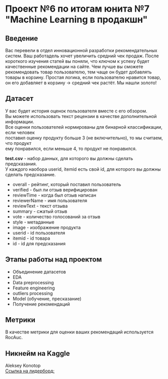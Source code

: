 # Проект №6 по итогам юнита №7 "Machine Learning в продакшн"  
## Введение  
Вас перевели в отдел инновационной разработки рекомендательных систем. Ваш работадель хочет увеличить средний чек продаж. После короткого изучения статей вы поняли, что ключом к успеху будет качественные рекомендации на сайте. Чем лучше вы сможете рекомендовать товар пользователю, тем чаще он будет добавлять товары в корзину. Простая логика, если пользователю нравится товар, он его добавляет в корзину -> средний чек растёт. Мы нашли золото!  

## Датасет  
У вас будет история оценок пользователя вместе с его обзором.  
Вы можете использовать текст рецензии в качестве дополнительной информации.  
Все оценки пользователей нормированы для бинарной классификации, если человек  
поставил оценку продукту больше 3 (не включительно), то мы считаем, что продукт  
ему понравился, если меньше 4, то продукт не понравился.    

**test.csv** - набор данных, для которого вы должны сделать предсказания.  
У каждого наобора userid, itemid есть свой id, для которого вы должны сделать предсказание.

- overall - рейтинг, который поставил пользователь
- verified - был ли отзыв верифицирован
- reviewTime - когда был отзыв написан
- reviewerName - имя пользователя
- reviewText - текст отзыва
- summary - сжатый отзыв
- vote - количество голосований за отзыв
- style - метаданные
- image - изображение продукта
- userid - id пользователя
- itemid - id товара
- id - id для предсказания  

## Этапы работы над проектом  
- Объединение датасетов  
- EDA  
- Data preprocessing  
- Feature engineering  
- outliers processing  
- Model (обучение, пресказание)
- Получение рекомендаций  

## Метрики  
В качестве метрики для оценки ваших рекомендаций используется RocAuc.  

## Никнейм на Kaggle  
Aleksey Konotop  
[Ссылка на лидерборд:](https://www.kaggle.com/competitions/recommendationsv4/leaderboard#)
